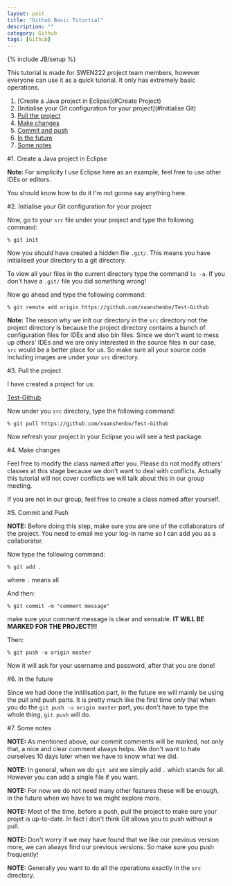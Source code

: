 ```yaml
---
layout: post
title: "Github Basic Tutortial"
description: ""
category: Github
tags: [Github]
---
```

{% include JB/setup %}

This tutorial is made for SWEN222 project team members, however everyone can use it as a quick tutorial. It only has extremely basic operations.

<!--more-->


1. [Create a Java project in Eclipse](#Create Project)
2. [Initialise your Git configuration for your project](#Initialise Git)
3. [Pull the project](#Pull)
4. [Make changes](#Modify)
5. [Commit and push](#Push)
6. [In the future](#Future)
7. [Some notes](#Notes)

         

#1. Create a Java project in Eclipse <a id="Create Project"></a>

**Note:** For simplicity I use Eclipse here as an example, feel free to use other IDEs or editors.

You should know how to do it I'm not gonna say anything here.

#2. Initialise your Git configuration for your project <a id="Initialise Git"></a>

Now, go to your ```src``` file under your project and type the following command:

```
% git init
```

Now you should have created a hidden file ```.git/```. This means you have initialised your directory to a git directory.

To view all your files in the current directory type the command ```ls -a```. If you don't have a ```.git/``` file you did something wrong!

Now go ahead and type the following command:

```
% git remote add origin https://github.com/xuanshenbo/Test-Github
```

**Note:** The reason why we init our directory in the ```src``` directory not the project directory is because the project directory contains a bunch of configuration files for IDEs and also bin files. Since we don't want to mess up others' IDEs and we are only interested in the source files in our case, ```src``` would be a better place for us. So make sure all your source code including images are under your ```src``` directory.

#3. Pull the project <a id="Pull"></a>

I have created a project for us:

<a href="https://github.com/xuanshenbo/Test-Github"> Test-Github</a>

Now under you ```src``` directory, type the following command:

```
% git pull https://github.com/xuanshenbo/Test-Github
```

Now refresh your project in your Eclipse you will see a test package.

#4. Make changes <a id="Modify"></a>

Feel free to modify the class named after you. Please do not modify others' classes at this stage because we don't want to deal with conflicts. Actually this tutorial will not cover conflicts we will talk about this in our group meeting.

If you are not in our group, feel free to create a class named after yourself.

#5. Commit and Push <a id="Push"></a>

**NOTE:** Before doing this step, make sure you are one of the collaborators of the project. You need to email me your log-in name so I can add you as a collaborator.

Now type the following command:

```
% git add .
```
where ```.``` means all

And then:

```
% git commit -m "comment message"
```
make sure your comment message is clear and sensable. **IT WILL BE MARKED FOR THE PROJECT!!!**

Then:

```
% git push -u origin master
```

Now it will ask for your username and password, after that you are done!

#6. In the future <a id="Future"></a>

Since we had done the initilisation part, in the future we will mainly be using the pull and push parts. It is pretty much like the first time only that when you do the ```git push -u origin master``` part, you don't have to type the whole thing, ```git push``` will do.

#7. Some notes <a id="Notes"></a>

**NOTE:** As mentioned above, our commit comments will be marked, not only that, a nice and clear comment always helps. We don't want to hate ourselves 10 days later when we have to know what we did.

**NOTE:** In general, when we do ```git add``` we simply add ```.``` which stands for all. However you can add a single file if you want.

**NOTE:** For now we do not need many other features these will be enough, in the future when we have to we might explore more.

**NOTE:** Most of the time, before a push, pull the project to make sure your projet is up-to-date. In fact I don't think Git allows you to push without a pull.

**NOTE:** Don't worry if we may have found that we like our previous version more, we can always find our previous versions. So make sure you push frequently!

**NOTE:** Generally you want to do all the operations exactly in the ```src``` directory.
